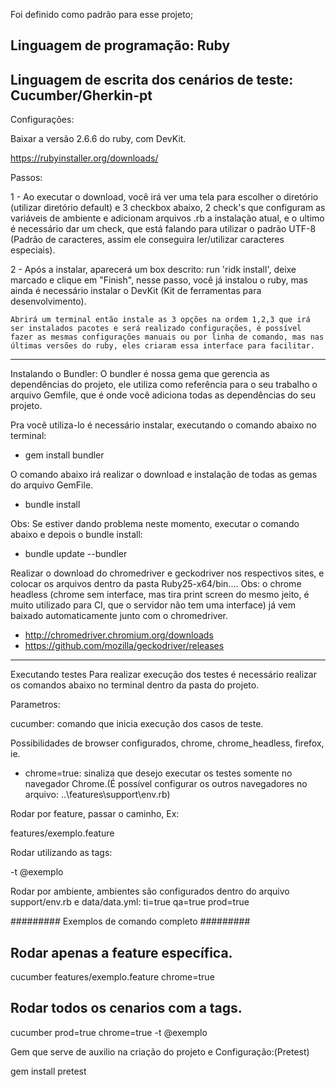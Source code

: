 Foi definido como padrão para esse projeto;

Linguagem de programação: Ruby
----------------------------------------------------------------------------
Linguagem de escrita dos cenários de teste: Cucumber/Gherkin-pt
----------------------------------------------------------------------------

Configurações:

Baixar a versão 2.6.6 do ruby, com DevKit.

https://rubyinstaller.org/downloads/

Passos:

1 - Ao executar o download, você irá ver uma tela para escolher o diretório (utilizar diretório default) e 3 checkbox abaixo, 2 check's que configuram as variáveis de ambiente e adicionam arquivos .rb a instalação atual, e o ultimo é necessário dar um check, que está falando para utilizar o padrão UTF-8 (Padrão de caracteres, assim ele conseguira ler/utilizar caracteres especiais).

2 - Após a instalar, aparecerá um box descrito: run 'ridk install', deixe marcado e clique em "Finish", nesse passo, você já instalou o ruby, mas ainda é necessário instalar o DevKit (Kit de ferramentas para desenvolvimento).

    Abrirá um terminal então instale as 3 opções na ordem 1,2,3 que irá ser instalados pacotes e será realizado configurações, é possível fazer as mesmas configurações manuais ou por linha de comando, mas nas últimas versões do ruby, eles criaram essa interface para facilitar.

----------------------------------------------------------------------------

Instalando o Bundler:
O bundler é nossa gema que gerencia as dependências do projeto, ele utiliza como referência para o seu trabalho o arquivo Gemfile, que é onde você adiciona todas as dependências do seu projeto.

Pra você utiliza-lo é necessário instalar, executando o comando abaixo no terminal:

  - gem install bundler

O comando abaixo irá realizar o download e instalação de todas as gemas do arquivo GemFile.

  - bundle install

  Obs: Se estiver dando problema neste momento, executar o comando abaixo e depois o bundle install:

  - bundle update --bundler

Realizar o download do chromedriver e geckodriver nos respectivos sites, e colocar os arquivos dentro da pasta Ruby25-x64/bin.... Obs: o chrome headless (chrome sem interface, mas tira print screen do mesmo jeito, é muito utilizado para CI, que o servidor não tem uma interface) já vem baixado automaticamente junto com o chromedriver.

  - http://chromedriver.chromium.org/downloads
  - https://github.com/mozilla/geckodriver/releases

-------------------------------------------------------------------------------------------------------------------------------------

Executando testes
Para realizar execução dos testes é necessário realizar os comandos abaixo no terminal dentro da pasta do projeto.

Parametros:

cucumber: comando que inicia execução dos casos de teste.

Possibilidades de browser configurados, chrome, chrome_headless, firefox, ie.
- chrome=true: sinaliza que desejo executar os testes somente no navegador Chrome.(É possível configurar os outros navegadores no arquivo: ..\features\support\env.rb)

Rodar por feature, passar o caminho, Ex:

features/exemplo.feature

Rodar utilizando as tags:

-t @exemplo

Rodar por ambiente, ambientes são configurados dentro do arquivo support/env.rb e data/data.yml:
  ti=true
  qa=true
  prod=true

######### Exemplos de comando completo #########
## Rodar apenas a feature específica.
  cucumber features/exemplo.feature chrome=true

## Rodar todos os cenarios com a tags.
  cucumber prod=true chrome=true -t @exemplo

Gem que serve de auxilio na criação do projeto e Configuração:(Pretest)

gem install pretest